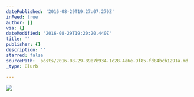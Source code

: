 ```yaml
---
datePublished: '2016-08-29T19:27:07.270Z'
inFeed: true
author: []
via: {}
dateModified: '2016-08-29T19:20:20.440Z'
title: ''
publisher: {}
description: ''
starred: false
sourcePath: _posts/2016-08-29-89e7b934-1c28-4a6e-9f85-fd84bcb1291a.md
_type: Blurb

---
```

![](https://the-grid-user-content.s3-us-west-2.amazonaws.com/881c624d-7a19-4287-9afa-b4a9b8b5db15.jpg)